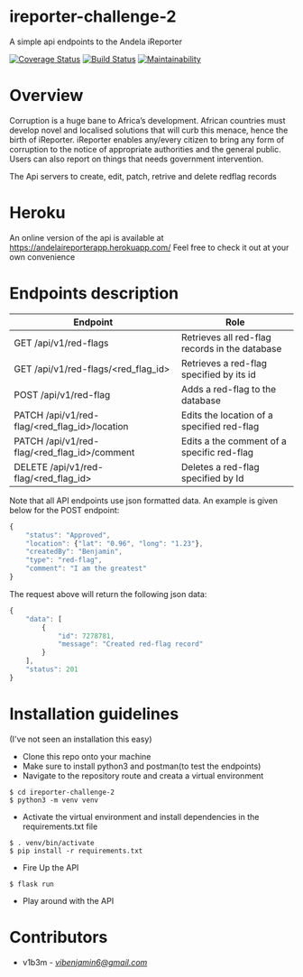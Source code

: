 # ireporter-challenge-2
A simple api endpoints to the Andela iReporter

[![Coverage Status](https://coveralls.io/repos/github/v1b3m/ireporter-challenge-2/badge.svg?branch=develop)](https://coveralls.io/github/v1b3m/ireporter-challenge-2?branch=develop) [![Build Status](https://travis-ci.org/v1b3m/ireporter-challenge-2.svg?branch=Add-travis)](https://travis-ci.org/v1b3m/ireporter-challenge-2) [![Maintainability](https://api.codeclimate.com/v1/badges/b926e59a913d6c5e1f43/maintainability)](https://codeclimate.com/github/v1b3m/ireporter-challenge-2/maintainability)

# Overview
Corruption is a huge bane to Africa’s development. African countries must develop novel and localised 
solutions that will curb this menace, hence the birth of iReporter. iReporter enables any/every citizen 
to bring any form of corruption to the notice of appropriate authorities and the general public. Users 
can also report on things that needs government intervention.

The Api servers to create, edit, patch, retrive and delete redflag records

# Heroku
An online version of the api is available at https://andelaireporterapp.herokuapp.com/
Feel free to check it out at your own convenience

# Endpoints description
|Endpoint                                      | Role
|----------------------------------------------|------------------------------------------------
|GET /api/v1/red-flags                         | Retrieves all red-flag records in the database
|GET /api/v1/red-flags/<red_flag_id>           | Retrieves a red-flag specified by its id
|POST /api/v1/red-flag                         | Adds a red-flag to the database
|PATCH /api/v1/red-flag/<red_flag_id>/location | Edits the location of a specified red-flag
|PATCH /api/v1/red-flag/<red_flag_id>/comment  | Edits a the comment of a specific red-flag
|DELETE /api/v1/red-flag/<red_flag_id>         | Deletes a red-flag specified by Id

Note that all API endpoints use json formatted data. An example is given below for the POST endpoint:
```javascript
{
    "status": "Approved", 
    "location": {"lat": "0.96", "long": "1.23"}, 
    "createdBy": "Benjamin", 
    "type": "red-flag", 
    "comment": "I am the greatest"
}
```
The request above will return the following json data:
```javascript
{
    "data": [
        {
            "id": 7278781,
            "message": "Created red-flag record"
        }
    ],
    "status": 201
}
```
# Installation guidelines
(I've not seen an installation this easy)
* Clone this repo onto your machine
* Make sure to install python3 and postman(to test the endpoints)
* Navigate to the repository route and creata a virtual environment
```
$ cd ireporter-challenge-2
$ python3 -m venv venv
```
* Activate the virtual environment and install dependencies in the requirements.txt file
```
$ . venv/bin/activate
$ pip install -r requirements.txt
```
* Fire Up the API
```
$ flask run
```
* Play around with the API

# Contributors
* v1b3m - *vibenjamin6@gmail.com*